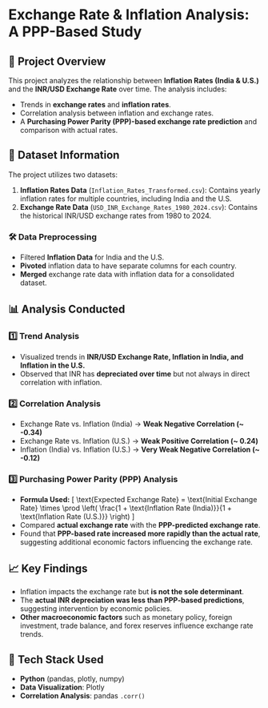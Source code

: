 # **Exchange Rate & Inflation Analysis: A PPP-Based Study**

## **📌 Project Overview**
This project analyzes the relationship between **Inflation Rates (India & U.S.)** and the **INR/USD Exchange Rate** over time. The analysis includes:
- Trends in **exchange rates** and **inflation rates**.
- Correlation analysis between inflation and exchange rates.
- A **Purchasing Power Parity (PPP)-based exchange rate prediction** and comparison with actual rates.

## **📂 Dataset Information**
The project utilizes two datasets:
1. **Inflation Rates Data** (`Inflation_Rates_Transformed.csv`): Contains yearly inflation rates for multiple countries, including India and the U.S.
2. **Exchange Rate Data** (`USD_INR_Exchange_Rates_1980_2024.csv`): Contains the historical INR/USD exchange rates from 1980 to 2024.

### **🛠 Data Preprocessing**
- Filtered **Inflation Data** for India and the U.S.
- **Pivoted** inflation data to have separate columns for each country.
- **Merged** exchange rate data with inflation data for a consolidated dataset.

## **📊 Analysis Conducted**
### **1️⃣ Trend Analysis**
- Visualized trends in **INR/USD Exchange Rate, Inflation in India, and Inflation in the U.S.**
- Observed that INR has **depreciated over time** but not always in direct correlation with inflation.

### **2️⃣ Correlation Analysis**
- Exchange Rate vs. Inflation (India) → **Weak Negative Correlation (~ -0.34)**
- Exchange Rate vs. Inflation (U.S.) → **Weak Positive Correlation (~ 0.24)**
- Inflation (India) vs. Inflation (U.S.) → **Very Weak Negative Correlation (~ -0.12)**

### **3️⃣ Purchasing Power Parity (PPP) Analysis**
- **Formula Used:**
  \[ \text{Expected Exchange Rate} = \text{Initial Exchange Rate} \times \prod \left( \frac{1 + \text{Inflation Rate (India)}}{1 + \text{Inflation Rate (U.S.)}} \right) \]
- Compared **actual exchange rate** with the **PPP-predicted exchange rate**.
- Found that **PPP-based rate increased more rapidly than the actual rate**, suggesting additional economic factors influencing the exchange rate.

## **📈 Key Findings**
- Inflation impacts the exchange rate but **is not the sole determinant**.
- The **actual INR depreciation was less than PPP-based predictions**, suggesting intervention by economic policies.
- **Other macroeconomic factors** such as monetary policy, foreign investment, trade balance, and forex reserves influence exchange rate trends.

## **🔧 Tech Stack Used**
- **Python** (pandas, plotly, numpy)
- **Data Visualization**: Plotly
- **Correlation Analysis**: pandas `.corr()`
